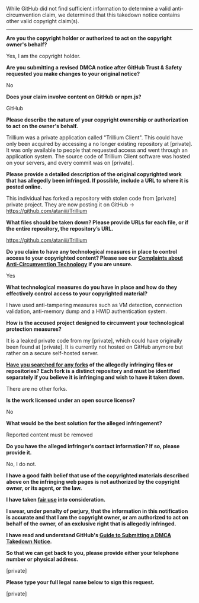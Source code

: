 While GitHub did not find sufficient information to determine a valid anti-circumvention claim, we determined that this takedown notice contains other valid copyright claim(s).

---

**Are you the copyright holder or authorized to act on the copyright owner's behalf?**

Yes, I am the copyright holder.

**Are you submitting a revised DMCA notice after GitHub Trust & Safety requested you make changes to your original notice?**

No

**Does your claim involve content on GitHub or npm.js?**

GitHub

**Please describe the nature of your copyright ownership or authorization to act on the owner's behalf.**

Trillium was a private application called "Trillium Client". This could have only been acquired by accessing a no longer existing repository at [private]. It was only available to people that requested access and went through an application system. The source code of Trillium Client software was hosted on your servers, and every commit was on [private].

**Please provide a detailed description of the original copyrighted work that has allegedly been infringed. If possible, include a URL to where it is posted online.**

This individual has forked a repository with stolen code from [private] private project. They are now posting it on GitHub -> https://github.com/ataniii/Trillium

**What files should be taken down? Please provide URLs for each file, or if the entire repository, the repository’s URL.**

https://github.com/ataniii/Trillium

**Do you claim to have any technological measures in place to control access to your copyrighted content? Please see our <a href="https://docs.github.com/articles/guide-to-submitting-a-dmca-takedown-notice#complaints-about-anti-circumvention-technology">Complaints about Anti-Circumvention Technology</a> if you are unsure.**

Yes

**What technological measures do you have in place and how do they effectively control access to your copyrighted material?**

I have used anti-tampering measures such as VM detection, connection validation, anti-memory dump and a HWID authentication system.

**How is the accused project designed to circumvent your technological protection measures?**

It is a leaked private code from my [private], which could have originally been found at [private]. It is currently not hosted on GitHub anymore but rather on a secure self-hosted server.

**<a href="https://docs.github.com/articles/dmca-takedown-policy#b-what-about-forks-or-whats-a-fork">Have you searched for any forks</a> of the allegedly infringing files or repositories? Each fork is a distinct repository and must be identified separately if you believe it is infringing and wish to have it taken down.**

There are no other forks.

**Is the work licensed under an open source license?**

No

**What would be the best solution for the alleged infringement?**

Reported content must be removed

**Do you have the alleged infringer’s contact information? If so, please provide it.**

No, I do not.

**I have a good faith belief that use of the copyrighted materials described above on the infringing web pages is not authorized by the copyright owner, or its agent, or the law.**

**I have taken <a href="https://www.lumendatabase.org/topics/22">fair use</a> into consideration.**

**I swear, under penalty of perjury, that the information in this notification is accurate and that I am the copyright owner, or am authorized to act on behalf of the owner, of an exclusive right that is allegedly infringed.**

**I have read and understand GitHub's <a href="https://docs.github.com/articles/guide-to-submitting-a-dmca-takedown-notice/">Guide to Submitting a DMCA Takedown Notice</a>.**

**So that we can get back to you, please provide either your telephone number or physical address.**

[private]

**Please type your full legal name below to sign this request.**

[private]
